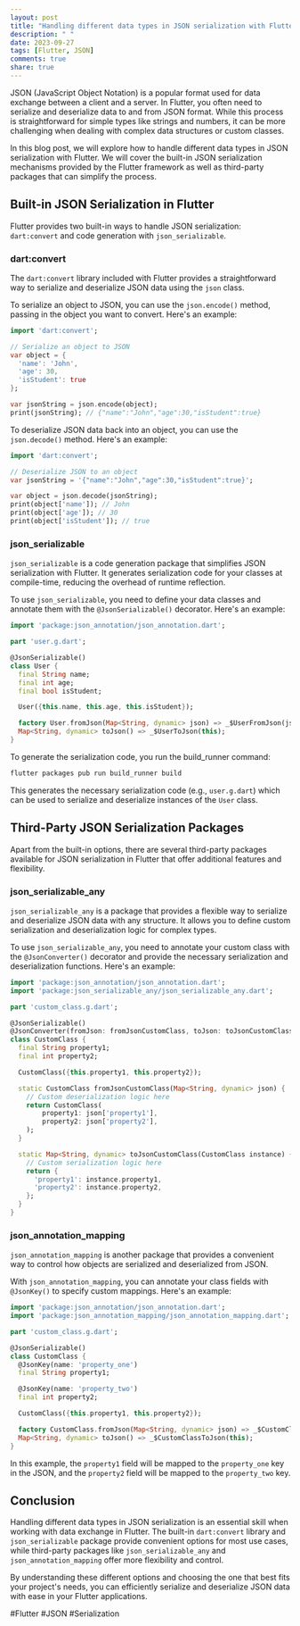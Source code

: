 ```yaml
---
layout: post
title: "Handling different data types in JSON serialization with Flutter"
description: " "
date: 2023-09-27
tags: [Flutter, JSON]
comments: true
share: true
---
```


JSON (JavaScript Object Notation) is a popular format used for data exchange between a client and a server. In Flutter, you often need to serialize and deserialize data to and from JSON format. While this process is straightforward for simple types like strings and numbers, it can be more challenging when dealing with complex data structures or custom classes.

In this blog post, we will explore how to handle different data types in JSON serialization with Flutter. We will cover the built-in JSON serialization mechanisms provided by the Flutter framework as well as third-party packages that can simplify the process.

## Built-in JSON Serialization in Flutter

Flutter provides two built-in ways to handle JSON serialization: `dart:convert` and code generation with `json_serializable`.

### dart:convert

The `dart:convert` library included with Flutter provides a straightforward way to serialize and deserialize JSON data using the `json` class. 

To serialize an object to JSON, you can use the `json.encode()` method, passing in the object you want to convert. Here's an example:

```dart
import 'dart:convert';

// Serialize an object to JSON
var object = {
  'name': 'John',
  'age': 30,
  'isStudent': true
};

var jsonString = json.encode(object);
print(jsonString); // {"name":"John","age":30,"isStudent":true}
```

To deserialize JSON data back into an object, you can use the `json.decode()` method. Here's an example:

```dart
import 'dart:convert';

// Deserialize JSON to an object
var jsonString = '{"name":"John","age":30,"isStudent":true}';

var object = json.decode(jsonString);
print(object['name']); // John
print(object['age']); // 30
print(object['isStudent']); // true
```

### json_serializable

`json_serializable` is a code generation package that simplifies JSON serialization with Flutter. It generates serialization code for your classes at compile-time, reducing the overhead of runtime reflection.

To use `json_serializable`, you need to define your data classes and annotate them with the `@JsonSerializable()` decorator. Here's an example:

```dart
import 'package:json_annotation/json_annotation.dart';

part 'user.g.dart';

@JsonSerializable()
class User {
  final String name;
  final int age;
  final bool isStudent;

  User({this.name, this.age, this.isStudent});

  factory User.fromJson(Map<String, dynamic> json) => _$UserFromJson(json);
  Map<String, dynamic> toJson() => _$UserToJson(this);
}
```

To generate the serialization code, you run the build_runner command:

```bash
flutter packages pub run build_runner build
```

This generates the necessary serialization code (e.g., `user.g.dart`) which can be used to serialize and deserialize instances of the `User` class.

## Third-Party JSON Serialization Packages

Apart from the built-in options, there are several third-party packages available for JSON serialization in Flutter that offer additional features and flexibility.

### json_serializable_any

`json_serializable_any` is a package that provides a flexible way to serialize and deserialize JSON data with any structure. It allows you to define custom serialization and deserialization logic for complex types.

To use `json_serializable_any`, you need to annotate your custom class with the `@JsonConverter()` decorator and provide the necessary serialization and deserialization functions. Here's an example:

```dart
import 'package:json_annotation/json_annotation.dart';
import 'package:json_serializable_any/json_serializable_any.dart';

part 'custom_class.g.dart';

@JsonSerializable()
@JsonConverter(fromJson: fromJsonCustomClass, toJson: toJsonCustomClass)
class CustomClass {
  final String property1;
  final int property2;

  CustomClass({this.property1, this.property2});

  static CustomClass fromJsonCustomClass(Map<String, dynamic> json) {
    // Custom deserialization logic here
    return CustomClass(
        property1: json['property1'],
        property2: json['property2'],
    );
  }

  static Map<String, dynamic> toJsonCustomClass(CustomClass instance) {
    // Custom serialization logic here
    return {
      'property1': instance.property1,
      'property2': instance.property2,
    };
  }
}
```

### json_annotation_mapping

`json_annotation_mapping` is another package that provides a convenient way to control how objects are serialized and deserialized from JSON.

With `json_annotation_mapping`, you can annotate your class fields with `@JsonKey()` to specify custom mappings. Here's an example:

```dart
import 'package:json_annotation/json_annotation.dart';
import 'package:json_annotation_mapping/json_annotation_mapping.dart';

part 'custom_class.g.dart';

@JsonSerializable()
class CustomClass {
  @JsonKey(name: 'property_one')
  final String property1;

  @JsonKey(name: 'property_two')
  final int property2;

  CustomClass({this.property1, this.property2});

  factory CustomClass.fromJson(Map<String, dynamic> json) => _$CustomClassFromJson(json);
  Map<String, dynamic> toJson() => _$CustomClassToJson(this);
}
```

In this example, the `property1` field will be mapped to the `property_one` key in the JSON, and the `property2` field will be mapped to the `property_two` key.

## Conclusion

Handling different data types in JSON serialization is an essential skill when working with data exchange in Flutter. The built-in `dart:convert` library and `json_serializable` package provide convenient options for most use cases, while third-party packages like `json_serializable_any` and `json_annotation_mapping` offer more flexibility and control.

By understanding these different options and choosing the one that best fits your project's needs, you can efficiently serialize and deserialize JSON data with ease in your Flutter applications.

#Flutter #JSON #Serialization